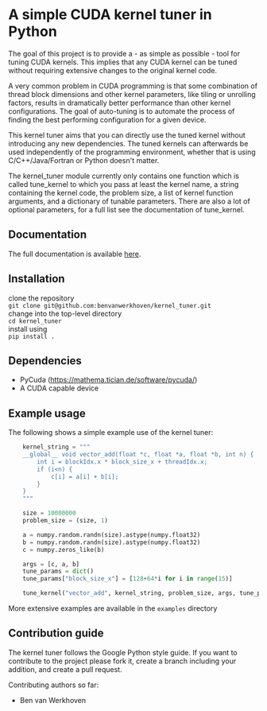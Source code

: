 
A simple CUDA kernel tuner in Python
====================================

The goal of this project is to provide a - as simple as possible - tool
for tuning CUDA kernels. This implies that any CUDA kernel can be tuned
without requiring extensive changes to the original kernel code.

A very common problem in CUDA programming is that some combination of
thread block dimensions and other kernel parameters, like tiling or
unrolling factors, results in dramatically better performance than other
kernel configurations. The goal of auto-tuning is to automate the
process of finding the best performing configuration for a given device.

This kernel tuner aims that you can directly use the tuned kernel
without introducing any new dependencies. The tuned kernels can
afterwards be used independently of the programming environment, whether
that is using C/C++/Java/Fortran or Python doesn't matter.

The kernel_tuner module currently only contains one function which is called
tune_kernel to which you pass at least the kernel name, a string
containing the kernel code, the problem size, a list of kernel function
arguments, and a dictionary of tunable parameters. There are also a lot
of optional parameters, for a full list see the documentation of
tune_kernel.

Documentation
-------------
The full documentation is available [here](http://benvanwerkhoven.github.io/kernel_tuner/sphinxdoc/html/index.html).

Installation
------------
clone the repository  
    `git clone git@github.com:benvanwerkhoven/kernel_tuner.git`  
change into the top-level directory  
    `cd kernel_tuner`  
install using  
    `pip install .`

Dependencies
------------
 * PyCuda (https://mathema.tician.de/software/pycuda/)
 * A CUDA capable device

Example usage
-------------
The following shows a simple example use of the kernel tuner:

```python
    kernel_string = """
    __global__ void vector_add(float *c, float *a, float *b, int n) {
        int i = blockIdx.x * block_size_x + threadIdx.x;
        if (i<n) {
            c[i] = a[i] + b[i];
        }
    }
    """

    size = 10000000
    problem_size = (size, 1)

    a = numpy.random.randn(size).astype(numpy.float32)
    b = numpy.random.randn(size).astype(numpy.float32)
    c = numpy.zeros_like(b)

    args = [c, a, b]
    tune_params = dict()
    tune_params["block_size_x"] = [128+64*i for i in range(15)]

    tune_kernel("vector_add", kernel_string, problem_size, args, tune_params)
```
More extensive examples are available in the `examples` directory

Contribution guide
------------------
The kernel tuner follows the Google Python style guide. If you want to
contribute to the project please fork it, create a branch including
your addition, and create a pull request.

Contributing authors so far:
* Ben van Werkhoven



